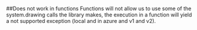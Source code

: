 ##Does not work in functions
Functions will not allow us to use some of the system.drawing calls the library makes, the execution in a function will yield a not supported exception (local and in azure and v1 and v2).
